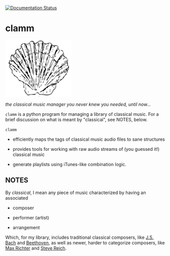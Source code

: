 [![Documentation Status](https://readthedocs.org/projects/clamm/badge/?version=latest)](http://clamm.readthedocs.io/en/latest/?badge=latest)

# clamm

![](clam.png?raw=true)

_the classical music manager you never knew you needed, until now..._

`clamm` is a python program for managing a library of classical music. For a brief discussion on what is meant by "classical", see NOTES, below. 

`clamm` 

* efficiently maps the tags of classical music audio files to sane structures

* provides tools for working with raw audio streams of (you guessed it!) classical music

* generate playlists using iTunes-like combination logic. 

## NOTES

By _classical_, I mean any piece of music characterized by having an associated 

* composer

* performer (artist)

* arrangement

Which, for my library, includes traditional classical composers, like [J.S. Bach](https://en.wikipedia.org/wiki/Johann_Sebastian\_Bach) and [Beethoven](https://en.wikipedia.org/wiki/Ludwig_van_Beethoven), as well as newer, harder to categorize composers, like [Max Richter](https://en.wikipedia.org/wiki/Max_Richter) and [Steve Reich](https://en.wikipedia.org/wiki/Steve_Reich).

